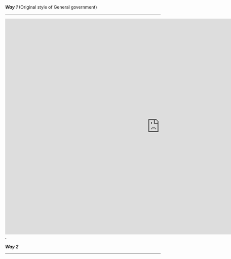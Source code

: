 ***Way 1*** (Original style of General government)
***
<iframe src="https://data.oecd.org/chart/6OcR" width="1000" height="700" style="border: 0" mozallowfullscreen="true" webkitallowfullscreen="true" allowfullscreen="true"><a href="https://data.oecd.org/chart/6OcR" target="_blank">OECD Chart: General government debt, Total, % of GDP, Annual, 2020</a></iframe>. 
  
***Way 2***
***
<div class="flourish-embed flourish-chart" data-src="visualisation/11147814"><script src="https://public.flourish.studio/resources/embed.js"></script></div>
